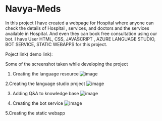 # Navya-Meds
In this project I have created a webpage for Hospital where anyone can check the details of Hospital , services, and doctors and the services available in Hospital.
And even they can book free consultation using our bot.
I have User HTML, CSS, JAVASCRIPT , AZURE LANGUAGE STUDIO, BOT SERVICE, STATIC WEBAPPS for this project.

Poject link( demo link): 

Some of the screenshot taken while developing the project
 
1. Creating the language resource
![image](https://github.com/navyaangara/Navya-Meds/assets/107920298/06b0405e-b5b9-4b78-b6a0-8e9373c941eb)

2.Creating the language studio project
![image](https://github.com/navyaangara/Navya-Meds/assets/107920298/d3c57a02-2fcc-4a63-b323-e01cb7e7f3ea)

3. Adding Q&A to knowledge base
![image](https://github.com/navyaangara/Navya-Meds/assets/107920298/74f150ac-2981-4660-95e6-c8eec7fa0cee)

4. Creating the bot service
![image](https://github.com/navyaangara/Navya-Meds/assets/107920298/51b7ae86-6298-4b7d-a640-c166b8467a62)

5.Creating the static webapp

